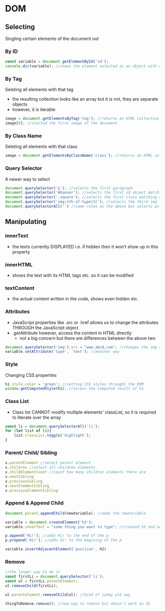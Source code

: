 # DOM

## Selecting

Singling certain elements of the document out

### By ID

```javascript
const variable = document.getElementById('id');
console.dir(variable); //shows the element selected as an object with a list of properties
```

### By Tag

Seleting all elements with that tag

- the resulting collection looks like an array but it is not, they are separate objects
- however, it is iterable

```javascript
image = document.getElementsByTag('tag'); //returns an HTML collection with tag
image[0]; //slected the first image of the document
```

### By Class Name

Seleting all elements with that class

```javascript
image = document.getElementsByClassName('class'); //returns an HTML collection with class
```

### Query Selector

A newer way to select

```javascript
document.querySelector('p'); //selects the first paragraph
document.querySelector('#banner'); //selects the first id object matching it
document.querySelector('.square'); //selects the first class matching object it
document.querySelector('img:nth-of-type(3)'); //selects the third img
document.querySelectorAll('') //same rules as the above but selects an HTML collection
```

## Manipulating

### innerText

- the texts currently DISPLAYED i.e. if hidden then it won't show up in this property

### innerHTML

- shows the text with its HTML tags etc. so it can be modified

### textContent

- the actual content written in the code, shows even hidden etc.

### Attributes

- JavaScript properties like .src or .href allows us to change the attributes THROUGH the JavaScript object
- .getAttribute however, access the content in HTML directly
  - not a big concern but there are differences between the above two

```javascript
document.querySelector('img').src = "www.abcd.com"; //changes the img source to this link
variable.setAttribute('type', 'text'); //another way
```

### Style

Changing CSS properties

```javascript 
h1.style.color = 'green'; //setting CSS styles throught the DOM
window.getComputedStyle(h1); //access the computed result of h1
```

### Class List

- Class list CANNOT modify multiple elements' classList, so it is required to literate over the array

```javascript
const li = document.querySelectorAll('li');
for (let list of li){
	list.classList.toggle('highlight');
}
```

### Parent/ Child/ Sibling

```javascript
x.parentElement //select parent element
x.children //select all children elements
x.childElementCount //count how many children elements there are
x.nextSibling
x.previousSibling
x.nextElementSibling
x.previousElementSibling
```

### Append & Append Child

```javascript
document.parent.appendChild(newVariable); //adds the newVariable

variable = document.createElement('h3');
variable.innerText = "some thing you want to type"; //created h3 and added innerText

p.append('Hi!'); //adds Hi! to the end of the p
p.prepend('Hi!'); //adds Hi! to the begining of the p

variable.insertAdjacentElement('position', h2)
```

### Remove

```javascript
//the longer way to do it
const firstLi = document.querySelector('li');
const ul = firstLi.parentElement;
ul.removeChild(firstLi);

ul.parentelement.removeChild(ul); //kind of janky old way

thingToRemove.remove(); //new way to remove but doesn't work on IE
```

